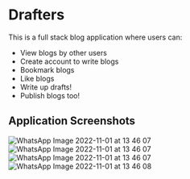 # Drafters
This is a full stack blog application where users can:
- View blogs by other users
- Create account to write blogs
- Bookmark blogs
- Like blogs
- Write up drafts!
- Publish blogs too!

## Application Screenshots

![WhatsApp Image 2022-11-01 at 13 46 07](https://user-images.githubusercontent.com/67912316/200133054-e5863f45-0dd9-45b5-ae59-48bf12afe058.jpg)
![WhatsApp Image 2022-11-01 at 13 46 07](https://user-images.githubusercontent.com/67912316/200133060-a966e7a6-eaae-4791-8ae3-e246fc432e3c.jpg)
![WhatsApp Image 2022-11-01 at 13 46 07](https://user-images.githubusercontent.com/67912316/200133061-94bce9de-89bb-4a20-9d11-bb694d1897c7.jpg)
![WhatsApp Image 2022-11-01 at 13 46 08](https://user-images.githubusercontent.com/67912316/200133065-5dcaf444-c0d9-4175-8ef2-2f620ae266ba.jpg)
